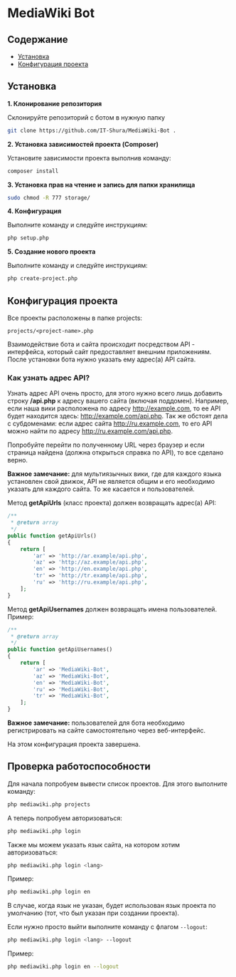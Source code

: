 # MediaWiki Bot

## Содержание

- [Установка](#Установка)
- [Конфигурация проекта](#Конфигурация-проекта)

## Установка

**1. Клонирование репозитория**

Склонируйте репозиторий с ботом в нужную папку

```bash
git clone https://github.com/IT-Shura/MediaWiki-Bot .
```

**2. Установка зависимостей проекта (Composer)**

Установите зависимости проекта выполнив команду:

```bash
composer install
```

**3. Установка прав на чтение и запись для папки хранилища**

```bash
sudo chmod -R 777 storage/
```

**4. Конфигурация**

Выполните команду и следуйте инструкциям:

```bash
php setup.php
```

**5. Создание нового проекта**

Выполните команду и следуйте инструкциям:

```bash
php create-project.php
```

## Конфигурация проекта

Все проекты расположены в папке projects:

```
projects/<project-name>.php
```

Взаимодействие бота и сайта происходит посредством API - интерфейса, который сайт предоставляет внешним приложениям. После установки бота нужно указать ему адрес(а) API сайта.

### Как узнать адрес API?

Узнать адрес API очень просто, для этого нужно всего лишь добавить строку **/api.php** к адресу вашего сайта (включая поддомен). Например, если наша вики расположена по адресу http://example.com, то ее API будет находится здесь: http://example.com/api.php. Так же обстоят дела с субдоменами: если адрес сайта http://ru.example.com, то его API можно найти по адресу http://ru.example.com/api.php.

Попробуйте перейти по полученному URL через браузер и если страница найдена (должна открыться справка по API), то все сделано верно.

**Важное замечание:** для мультиязычных вики, где для каждого языка установлен свой движок, API не является общим и его необходимо указать для каждого сайта. То же касается и пользователей.

Метод **getApiUrls** (класс проекта) должен возвращать адрес(а) API:

```php
/**
 * @return array
 */
public function getApiUrls()
{
    return [
        'ar' => 'http://ar.example/api.php',
        'az' => 'http://az.example/api.php',
        'en' => 'http://en.example/api.php',
        'tr' => 'http://tr.example/api.php',
        'ru' => 'http://ru.example/api.php',
    ];
}
```

Метод **getApiUsernames** должен возвращать имена пользователей. Пример:

```php
/**
 * @return array
 */
public function getApiUsernames()
{
    return [
        'ar' => 'MediaWiki-Bot',
        'az' => 'MediaWiki-Bot',
        'en' => 'MediaWiki-Bot',
        'ru' => 'MediaWiki-Bot',
        'tr' => 'MediaWiki-Bot',
    ];
}
```

**Важное замечание:** пользователей для бота необходимо регистрировать на сайте самостоятельно через веб-интерфейс.

На этом конфигурация проекта завершена.

## Проверка работоспособности

Для начала попробуем вывести список проектов. Для этого выполните команду:

```bash
php mediawiki.php projects
```

А теперь попробуем авторизоваться:

```bash
php mediawiki.php login
```

Также мы можем указать язык сайта, на котором хотим авторизоваться:

```bash
php mediawiki.php login <lang>
```

Пример:

```bash
php mediawiki.php login en
```

В случае, когда язык не указан, будет использован язык проекта по умолчанию (тот, что был указан при создании проекта).

Если нужно просто выйти выполните команду с флагом `--logout`:

```bash
php mediawiki.php login <lang> --logout
```

Пример:

```bash
php mediawiki.php login en --logout
```